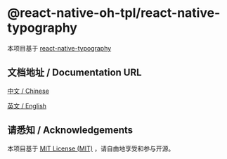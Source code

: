 # @react-native-oh-tpl/react-native-typography

本项目基于 [react-native-typography](https://github.com/hectahertz/react-native-typography)

## 文档地址 / Documentation URL 

[中文 / Chinese](https://gitee.com/react-native-oh-library/usage-docs/blob/master/zh-cn/react-native-typography.md)

[英文 / English](https://gitee.com/react-native-oh-library/usage-docs/blob/master/zh-en/react-native-typography.md)

## 请悉知 / Acknowledgements

本项目基于 [MIT License (MIT)](https://github.com/hectahertz/react-native-typography/blob/master/LICENSE) ，请自由地享受和参与开源。